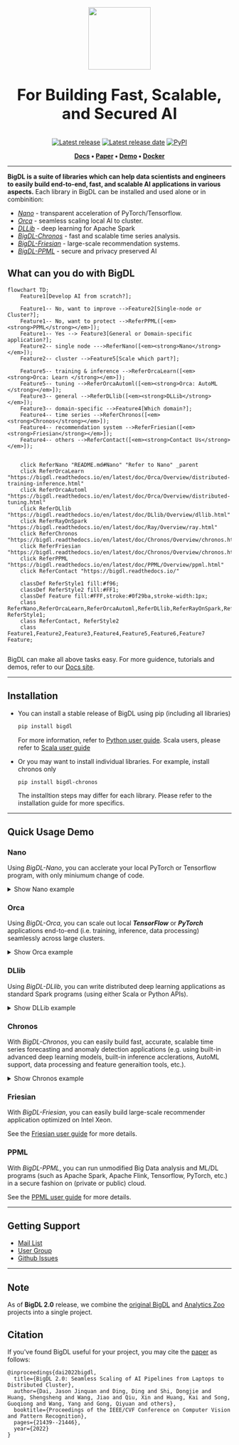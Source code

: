 <div align="center">

<p align="center"> <img src="docs/readthedocs/image/bigdl_logo.jpg" height="140px"><br></p>

</div>

<h3 align="center" style="display: block; font-size: 2.5em; font-weight: bold; margin-block-start: 1em; margin-block-end: 1em;">
For Building Fast, Scalable, and Secured AI 
</h3>

<div align="center">

[![Latest release][release-badge]][release-link] [![Latest release date][release-date-badge]][release-link] [![PyPI][pypi-badge]][pypi-link] 

</div>

<p align="center">
	<strong>
		<a href="https://bigdl.readthedocs.io/">Docs</a>
		•
		<a href="https://arxiv.org/ftp/arxiv/papers/2204/2204.01715.pdf/">Paper</a>
		•
		<a href="https://huggingface.co/spaces/BigDL/bigdl_nano_demo">Demo</a>
    		•
		<a href="https://bigdl.readthedocs.io/en/latest/doc/UserGuide/docker.html">Docker</a>
	</strong>
</p>



---


**BigDL is a suite of libraries which can help data scientists and engineers to easily build end-to-end, fast, and scalable AI applications in various aspects.** Each library in BigDL can be installed and used alone or in combinition:

* [_Nano_]() - transparent acceleration of PyTorch/Tensorflow.
* [_Orca_]() - seamless scaling local AI to cluster.
* [_DLLib_]() - deep learning for Apache Spark
* [_BigDL-Chronos_]() - fast and scalable time series analysis.
* [_BigDL-Friesian_]() - large-scale recommendation systems.
* [_BigDL-PPML_]() - secure and privacy preserved AI
 


## What can you do with BigDL

```mermaid
flowchart TD;
    Feature1[Develop AI from scratch?];
    
    Feature1-- No, want to improve -->Feature2[Single-node or Cluster?];
    Feature1-- No, want to protect -->ReferPPML([<em><strong>PPML</strong></em>]);
    Feature1-- Yes --> Feature3[General or Domain-specific application?];
    Feature2-- single node --->ReferNano([<em><strong>Nano</strong></em>]);
    Feature2-- cluster -->Feature5[Scale which part?];
    
    Feature5-- training & inference -->ReferOrcaLearn([<em><strong>Orca: Learn </strong></em>]);
    Feature5-- tuning -->ReferOrcaAutoml([<em><strong>Orca: AutoML </strong></em>]);
    Feature3-- general -->ReferDLlib([<em><strong>DLLib</strong></em>]);
    Feature3-- domain-specific -->Feature4[Which domain?];
    Feature4-- time series -->ReferChronos([<em><strong>Chronos</strong></em>]);
    Feature4-- recommendation system -->ReferFriesian([<em><strong>Friesian</strong></em>]);
    Feature4-- others -->ReferContact([<em><strong>Contact Us</strong></em>]);

    
    click ReferNano "README.md#Nano" "Refer to Nano" _parent
    click ReferOrcaLearn "https://bigdl.readthedocs.io/en/latest/doc/Orca/Overview/distributed-training-inference.html"
    click ReferOrcaAutoml "https://bigdl.readthedocs.io/en/latest/doc/Orca/Overview/distributed-tuning.html"
    click ReferDLlib "https://bigdl.readthedocs.io/en/latest/doc/DLlib/Overview/dllib.html"
    click ReferRayOnSpark "https://bigdl.readthedocs.io/en/latest/doc/Ray/Overview/ray.html"
    click ReferChronos "https://bigdl.readthedocs.io/en/latest/doc/Chronos/Overview/chronos.html"
    click ReferFriesian "https://bigdl.readthedocs.io/en/latest/doc/Chronos/Overview/chronos.html"
    click ReferPPML "https://bigdl.readthedocs.io/en/latest/doc/PPML/Overview/ppml.html"
    click ReferContact "https://bigdl.readthedocs.io/"
    
    classDef ReferStyle1 fill:#f96;
    classDef ReferStyle2 fill:#FF1;
    classDef Feature fill:#FFF,stroke:#0f29ba,stroke-width:1px;
    class ReferNano,ReferOrcaLearn,ReferOrcaAutoml,ReferDLlib,ReferRayOnSpark,ReferChronos,ReferFriesian,ReferPPML ReferStyle1;
    class ReferContact, ReferStyle2
    class Feature1,Feature2,Feature3,Feature4,Feature5,Feature6,Feature7 Feature;
    
```

BigDL can make all above tasks easy. For more guidence, tutorials and demos, refer to our [Docs site](https://bigdl.readthedocs.io/).

---

## Installation
- You can install a stable release of BigDL using pip (including all libraries)
	```bash
	pip install bigdl
	```
   For more information, refer to [Python user guide](https://bigdl.readthedocs.io/en/latest/doc/UserGuide/python.html). Scala users, please refer to [Scala user guide](https://bigdl.readthedocs.io/en/latest/doc/UserGuide/scala.html)

- Or you may want to install individual libraries. For example, install chronos only 
	```
	pip install bigdl-chronos
	```
  The installtion steps may differ for each library. Please refer to the installation guide for more specifics. 

---

## Quick Usage Demo 

### Nano

Using *BigDL-Nano*, you can acclerate your local PyTorch or Tensorflow program, with only miniumum change of code. 
<details><summary>Show Nano example</summary>
<br/>
First, import bigdl nano trainer.

```python
from bigdl.nano.pytorch.trainer import Trainer
```

Then, load model and define data loader as in standard pytorch code.
```python 
# load model
device = 'cpu'
dtype = torch.float32
model = torch.load("models/generator.pt")
model.eval()
model.to(device, dtype)

# define loader
loader = torch.utils.data.DataLoader(...)
```

Before inference, use trace to get an accelerated model. 
model = Trainer.trace(model, accelerator='openvino', input_sample=next(iter(loader)))

Finally, do inference using the model the same way as in standard pytorch code. 
```python
with torch.no_grad():
    for inputs in tqdm(loader):
        inputs = inputs.to(device, dtype)
        outputs = model(inputs)
```

</details>

### Orca

Using *BigDL-Orca*, you can scale out local _**TensorFlow**_ or _**PyTorch**_ applications end-to-end (i.e. training, inference, data processing) seamlessly across large clusters.

<details><summary>Show Orca example</summary>
<br/>
First, initialize [Orca Context](https://bigdl.readthedocs.io/en/latest/doc/Orca/Overview/orca-context.html):

```python
from bigdl.orca import init_orca_context, OrcaContext

# cluster_mode can be "local", "k8s" or "yarn"
sc = init_orca_context(cluster_mode="yarn", cores=4, memory="10g", num_nodes=2) 
```

Next, perform [data-parallel processing in Orca](https://bigdl.readthedocs.io/en/latest/doc/Orca/Overview/data-parallel-processing.html) (supporting standard Spark Dataframes, TensorFlow Dataset, PyTorch DataLoader, Pandas, Pillow, etc.):

```python
from pyspark.sql.functions import array

spark = OrcaContext.get_spark_session()
df = spark.read.parquet(file_path)
df = df.withColumn('user', array('user')) \  
       .withColumn('item', array('item'))
```

Finally, use [sklearn-style Estimator APIs in Orca](https://bigdl.readthedocs.io/en/latest/doc/Orca/Overview/distributed-training-inference.html) to perform distributed _TensorFlow_, _PyTorch_ or _Keras_ training and inference:

```python
from tensorflow import keras
from bigdl.orca.learn.tf.estimator import Estimator

user = keras.layers.Input(shape=[1])  
item = keras.layers.Input(shape=[1])  
feat = keras.layers.concatenate([user, item], axis=1)  
predictions = keras.layers.Dense(2, activation='softmax')(feat)  
model = keras.models.Model(inputs=[user, item], outputs=predictions)  
model.compile(optimizer='rmsprop',  
              loss='sparse_categorical_crossentropy',  
              metrics=['accuracy'])

est = Estimator.from_keras(keras_model=model)  
est.fit(data=df,  
        batch_size=64,  
        epochs=4,  
        feature_cols=['user', 'item'],  
        label_cols=['label'])
```

See [TensorFlow](https://bigdl.readthedocs.io/en/latest/doc/Orca/QuickStart/orca-tf-quickstart.html) and [PyTorch](https://bigdl.readthedocs.io/en/latest/doc/Orca/QuickStart/orca-pytorch-quickstart.html) quickstart, as well as the [document website](https://bigdl.readthedocs.io/), for more details.

</details>


### DLlib

Using *BigDL-DLlib*, you can write distributed deep learning applications as standard Spark programs (using either Scala or Python APIs).

<details><summary>Show DLLib example</summary>
<br/>
First, call `initNNContext` at the beginning of the code: 

```scala
import com.intel.analytics.bigdl.dllib.NNContext
val sc = NNContext.initNNContext()
```

Then, define the BigDL model using Keras-style API:

```scala
val input = Input[Float](inputShape = Shape(10))  
val dense = Dense[Float](12).inputs(input)  
val output = Activation[Float]("softmax").inputs(dense)  
val model = Model(input, output)
```

After that, use `NNEstimator` to train/predict/evaluate the model using Spark Dataframes and ML pipelines:

```scala
val trainingDF = spark.read.parquet("train_data")
val validationDF = spark.read.parquet("val_data")
val scaler = new MinMaxScaler().setInputCol("in").setOutputCol("value")
val estimator = NNEstimator(model, CrossEntropyCriterion())  
        .setBatchSize(size).setOptimMethod(new Adam()).setMaxEpoch(epoch)
val pipeline = new Pipeline().setStages(Array(scaler, estimator))

val pipelineModel = pipeline.fit(trainingDF)  
val predictions = pipelineModel.transform(validationDF)
```
See the [NNframes](https://bigdl.readthedocs.io/en/latest/doc/DLlib/Overview/nnframes.html) and [Keras API](https://bigdl.readthedocs.io/en/latest/doc/DLlib/Overview/keras-api.html) user guides for more details.

</details>

### Chronos 

With *BigDL-Chronos*, you can easily build fast, accurate, scalable time series forecasting and anomaly detection applications (e.g. using built-in advanced deep learning models, built-in inference acclerations, AutoML support, data processing and feature generaition tools, etc.).

<details><summary>Show Chronos example</summary>
<br/>
To train a time series model with AutoML, first initialize [Orca Context](https://bigdl.readthedocs.io/en/latest/doc/Orca/Overview/orca-context.html):

```python
from bigdl.orca import init_orca_context

#cluster_mode can be "local", "k8s" or "yarn"
init_orca_context(cluster_mode="yarn", cores=4, memory="10g", num_nodes=2, init_ray_on_spark=True)
```

Then, create _TSDataset_ for your data.
```python
from bigdl.chronos.data import TSDataset

tsdata_train, tsdata_valid, tsdata_test\
        = TSDataset.from_pandas(df, 
                                dt_col="dt_col", 
                                target_col="target_col", 
                                with_split=True, 
                                val_ratio=0.1, 
                                test_ratio=0.1)
```

Next, create an _AutoTSEstimator_.

```python
from bigdl.chronos.autots import AutoTSEstimator

autotsest = AutoTSEstimator(model='lstm')
```

Finally, call ```fit``` on _AutoTSEstimator_, which applies AutoML to find the best model and hyper-parameters; it returns a _TSPipeline_ which can be used for prediction or evaluation.

```python
#train a pipeline with AutoML support
ts_pipeline = autotsest.fit(data=tsdata_train,
                            validation_data=tsdata_valid)

#predict
ts_pipeline.predict(tsdata_test)
```

See the Chronos [user guide](https://bigdl.readthedocs.io/en/latest/doc/Chronos/Overview/chronos.html) and [example](https://bigdl.readthedocs.io/en/latest/doc/Chronos/QuickStart/chronos-autotsest-quickstart.html) for more details.

</details>

### Friesian
With *BigDL-Friesian*, you can easily build large-scale recommender application optimized on Intel Xeon.

See the [Friesian user guide]() for more details.

### PPML

With *BigDL-PPML*, you can run unmodified Big Data analysis and ML/DL programs (such as Apache Spark, Apache Flink, Tensorflow, PyTorch, etc.) in a secure fashion on (private or public) cloud.

See the [PPML user guide](https://bigdl.readthedocs.io/en/latest/doc/PPML/Overview/ppml.html) for more details. 

---

## Getting Support

- [Mail List](mailto:bigdl-user-group+subscribe@googlegroups.com)
- [User Group](https://groups.google.com/forum/#!forum/bigdl-user-group)
- [Github Issues](https://github.com/intel-analytics/BigDL/issues)

---

## Note
As of **BigDL 2.0** release, we combine the [original BigDL](https://github.com/intel-analytics/BigDL/tree/branch-0.14) and [Analytics Zoo](https://github.com/intel-analytics/analytics-zoo) projects into a single project.  

## Citation

If you've found BigDL useful for your project, you may cite the [paper](https://arxiv.org/ftp/arxiv/papers/2204/2204.01715.pdf) as follows:

```
@inproceedings{dai2022bigdl,
  title={BigDL 2.0: Seamless Scaling of AI Pipelines from Laptops to Distributed Cluster},
  author={Dai, Jason Jinquan and Ding, Ding and Shi, Dongjie and Huang, Shengsheng and Wang, Jiao and Qiu, Xin and Huang, Kai and Song, Guoqiong and Wang, Yang and Gong, Qiyuan and others},
  booktitle={Proceedings of the IEEE/CVF Conference on Computer Vision and Pattern Recognition},
  pages={21439--21446},
  year={2022}
}
```

[release-badge]: https://img.shields.io/github/v/release/intel-analytics/BigDL?label=%20%F0%9F%93%A3%20Latest%20release&style=flat&logoColor=b0c0c0&labelColor=363D44
[release-link]: https://github.com/intel-analytics/BigDL/releases
[release-date-badge]: https://img.shields.io/github/release-date/intel-analytics/BigDL?label=Latest%20release%20date
[pypi-badge]: https://img.shields.io/pypi/v/bigdl.svg
[pypi-link]: https://pypi.org/project/bigdl
